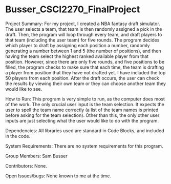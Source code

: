 # Busser_CSCI2270_FinalProject
Project Summary:
  For my project, I created a NBA fantasy draft simulator. The user selects a team, that team is then randomly assigned a pick in the draft. Then, the program will loop through every team, and draft players to that team (including the user team) for five rounds. The program decides which player to draft by assigning each position a number, randomly generating a number between 1 and 5 (the number of positions), and then having the team select the highest ranked available player from that position. However, since there are only five rounds, and five positions to be filled, the program checks to make sure that each time, the team is drafting a player from position that they have not drafted yet. I have included the top 50 players from each position. After the draft occurs, the user can check the results by viewing their own team or they can choose another team they would like to see. 

How to Run: 
  This program is very simple to run, as the computer does most of the work. The only crucial user input is the team selection. It expects the user to spell the team name correctly (a list of the team names is printed before asking for the team selection). Other than this, the only other user inputs are just selecting what the user would like to do with the program. 

Dependencies:
	All libraries used are standard in Code Blocks, and included in the code. 

System Requirements:
	There are no system requirements for this program. 

Group Members: 
	Sam Busser 

Contributors: 
	None. 

Open Issues/bugs:
	None known to me at the time. 


